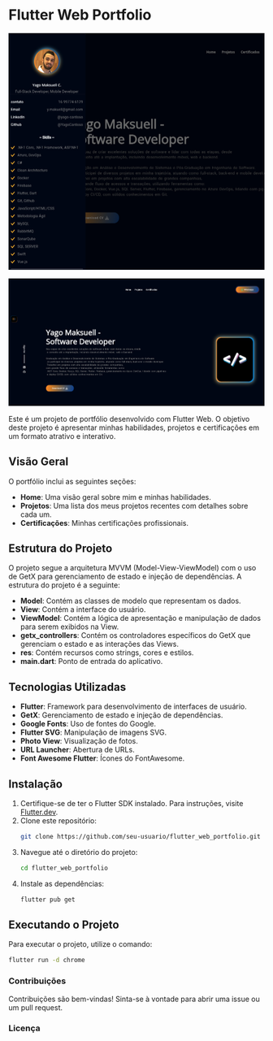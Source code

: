 
# Flutter Web Portfolio

![Banner](./flutterweb01.png)

![Banner](./flutterweb02.png)


Este é um projeto de portfólio desenvolvido com Flutter Web. O objetivo deste projeto é apresentar minhas habilidades, projetos e certificações em um formato atrativo e interativo.

## Visão Geral

O portfólio inclui as seguintes seções:

- **Home**: Uma visão geral sobre mim e minhas habilidades.
- **Projetos**: Uma lista dos meus projetos recentes com detalhes sobre cada um.
- **Certificações**: Minhas certificações profissionais.

## Estrutura do Projeto

O projeto segue a arquitetura MVVM (Model-View-ViewModel) com o uso de GetX para gerenciamento de estado e injeção de dependências. A estrutura do projeto é a seguinte:

- **Model**: Contém as classes de modelo que representam os dados.
- **View**: Contém a interface do usuário.
- **ViewModel**: Contém a lógica de apresentação e manipulação de dados para serem exibidos na View.
- **getx_controllers**: Contém os controladores específicos do GetX que gerenciam o estado e as interações das Views.
- **res**: Contém recursos como strings, cores e estilos.
- **main.dart**: Ponto de entrada do aplicativo.

## Tecnologias Utilizadas

- **Flutter**: Framework para desenvolvimento de interfaces de usuário.
- **GetX**: Gerenciamento de estado e injeção de dependências.
- **Google Fonts**: Uso de fontes do Google.
- **Flutter SVG**: Manipulação de imagens SVG.
- **Photo View**: Visualização de fotos.
- **URL Launcher**: Abertura de URLs.
- **Font Awesome Flutter**: Ícones do FontAwesome.

## Instalação

1. Certifique-se de ter o Flutter SDK instalado. Para instruções, visite [Flutter.dev](https://flutter.dev).
2. Clone este repositório:
   ```bash
   git clone https://github.com/seu-usuario/flutter_web_portfolio.git
   ```
3. Navegue até o diretório do projeto:
   ```bash
   cd flutter_web_portfolio
   ```
4. Instale as dependências:
   ```bash
   flutter pub get
   ```

## Executando o Projeto

Para executar o projeto, utilize o comando:
```bash
flutter run -d chrome
```

### Contribuições

Contribuições são bem-vindas! Sinta-se à vontade para abrir uma issue ou um pull request.

### Licença

